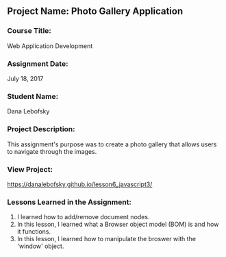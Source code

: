 ## Project Name:  Photo Gallery Application

### Course Title:
Web Application Development

### Assignment Date:  
July 18, 2017

### Student Name:  
Dana Lebofsky

### Project Description:
This assignment's purpose was to create a photo gallery that allows users to navigate through the images.

### View Project:
https://danalebofsky.github.io/lesson6_javascript3/

### Lessons Learned in the Assignment:
1. I learned how to add/remove document nodes.
2. In this lesson, I learned what a Browser object model (BOM) is and how it functions.
3. In this lesson, I learned how to manipulate the broswer with the 'window' object.

